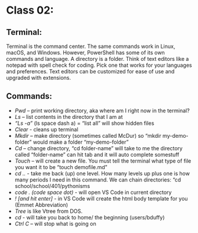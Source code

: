 # Class 02:

## Terminal:
Terminal is the command center.
The same commands work in Linux, macOS, and Windows.  However, PowerShell has some of its own commands and language.
A directory is a folder.
Think of text editors like a notepad with spell check for coding.  Pick one that works for your languages and preferences.  Text editors can be customized for ease of use and upgraded with extensions.

## Commands:
+ *Pwd* – print working directory, aka where am I right now in the terminal?
+ *Ls* – list contents in the directory that I am at
+ *“Ls -a”* (ls space dash a) = “list all” will show hidden files 
+ *Clear* - cleans up terminal
+ *Mkdir* – make directory (sometimes called McDur) so “mkdir my-demo-folder” would make a folder “my-demo-folder”
+ *Cd* – change directory, “cd folder-name” will take to me the directory called “folder-name”
can hit tab and it will auto complete somestuff
+ *Touch* – will create a new file.  You must tell the terminal what type of file you want it to be 
“touch demofile.md”
+ *cd ..* - take me back (up) one level.  How many levels up plus one is how many periods I need in this command.
We can chain directories: “cd school/school/401/pythonisms
+ *code . (code space dot)* - will open VS Code in current directory
+ *! [and hit enter]* - in VS Code will create the html body template for you (Emmet Abbreviation)
+ *Tree* is like Vtree from DOS.
+ *cd* - will take you back to home/ the beginning (users/bduffy)
+ *Ctrl C* – will stop what is going on
